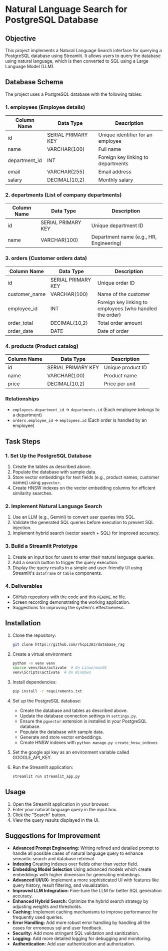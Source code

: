 # Natural Language Search for PostgreSQL Database

## Objective

This project implements a Natural Language Search interface for querying a PostgreSQL database using Streamlit. It allows users to query the database using natural language, which is then converted to SQL using a Large Language Model (LLM).

## Database Schema

The project uses a PostgreSQL database with the following tables:

### 1. employees (Employee details)

| Column Name   | Data Type         | Description                                   |
|---------------|-------------------|-----------------------------------------------|
| id            | SERIAL PRIMARY KEY | Unique identifier for an employee             |
| name          | VARCHAR(100)      | Full name                                     |
| department_id | INT               | Foreign key linking to departments            |
| email         | VARCHAR(255)      | Email address                                 |
| salary        | DECIMAL(10,2)     | Monthly salary                                |

### 2. departments (List of company departments)

| Column Name | Data Type         | Description                 |
|-------------|-------------------|-----------------------------|
| id          | SERIAL PRIMARY KEY | Unique department ID        |
| name        | VARCHAR(100)      | Department name (e.g., HR, Engineering) |

### 3. orders (Customer orders data)

| Column Name   | Data Type         | Description                               |
|---------------|-------------------|-------------------------------------------|
| id            | SERIAL PRIMARY KEY | Unique order ID                           |
| customer_name | VARCHAR(100)      | Name of the customer                      |
| employee_id   | INT               | Foreign key linking to employees (who handled the order) |
| order_total   | DECIMAL(10,2)     | Total order amount                        |
| order_date    | DATE              | Date of order                             |

### 4. products (Product catalog)

| Column Name | Data Type         | Description           |
|-------------|-------------------|-----------------------|
| id          | SERIAL PRIMARY KEY | Unique product ID      |
| name        | VARCHAR(100)      | Product name          |
| price       | DECIMAL(10,2)     | Price per unit        |

### Relationships

* `employees.department_id` → `departments.id` (Each employee belongs to a department)
* `orders.employee_id` → `employees.id` (Each order is handled by an employee)

## Task Steps

### 1. Set Up the PostgreSQL Database

1.  Create the tables as described above.
2.  Populate the database with sample data.
3.  Store vector embeddings for text fields (e.g., product names, customer names) using `pgvector`.
4.  Create HNSW indexes on the vector embedding columns for efficient similarity searches.

### 2. Implement Natural Language Search

1.  Use an LLM (e.g., Gemini) to convert user queries into SQL.
2.  Validate the generated SQL queries before execution to prevent SQL injection.
3.  Implement hybrid search (vector search + SQL) for improved accuracy.

### 3. Build a Streamlit Prototype

1.  Create an input box for users to enter their natural language queries.
2.  Add a search button to trigger the query execution.
3.  Display the query results in a simple and user-friendly UI using Streamlit's `dataframe` or `table` components.

### 4. Deliverables

* GitHub repository with the code and this `README.md` file.
* Screen recording demonstrating the working application.
* Suggestions for improving the system's effectiveness.

## Installation

1.  Clone the repository:

    ```bash
    git clone https://github.com/rhcp1303/database_rag
    ```

2.  Create a virtual environment:

    ```bash
    python -m venv venv
    source venv/bin/activate  # On Linux/macOS
    venv\Scripts\activate  # On Windows
    ```

3.  Install dependencies:

    ```bash
    pip install -r requirements.txt
    ```

4.  Set up the PostgreSQL database:

    * Create the database and tables as described above.
    * Update the database connection settings in `settings.py`.
    * Ensure the `pgvector` extension is installed in your PostgreSQL database.
    * Populate the database with sample data.
    * Generate and store vector embeddings.
    * Create HNSW indexes with `python manage.py create_hnsw_indexes`

5.  Set the google api key as an environment variable called GOOGLE_API_KEY.

6.  Run the Streamlit application:

    ```bash
    streamlit run streamlit_app.py
    ```

## Usage

1.  Open the Streamlit application in your browser.
2.  Enter your natural language query in the input box.
3.  Click the "Search" button.
4.  View the query results displayed in the UI.

## Suggestions for Improvement
* **Advanced Prompt Engineering:** Writing refined and detailed prompt to handle all possible cases of natural language query to enhance semantic search and database retrieval.
* **Indexing** Creating indexes over fields other than vector field.
* **Embedding Model Selection** Using advanced models which create embeddings with higher dimension for generating embedings.
* **Advanced UI/UX:** Implement a more sophisticated UI with features like query history, result filtering, and visualization.
* **Improved LLM Integration:** Fine-tune the LLM for better SQL generation accuracy.
* **Enhanced Hybrid Search:** Optimize the hybrid search strategy by adjusting weights and thresholds.
* **Caching:** Implement caching mechanisms to improve performance for frequently used queries.
* **Error Handling:** Add more robust error handling by handling all the cases for erroneous sql and user feedback.
* **Security:** Add more stringent SQL validation and sanitization.
* **Logging:** Add more detailed logging for debugging and monitoring.
* **Authentication:** Add user authentication and authorization.